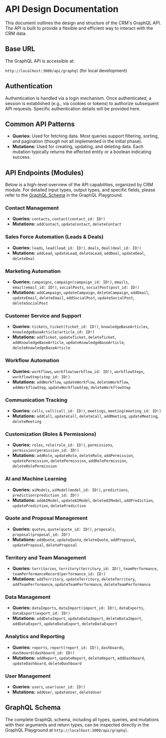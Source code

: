 # API Design Documentation

This document outlines the design and structure of the CRM's GraphQL API. The API is built to provide a flexible and efficient way to interact with the CRM data.

## Base URL

The GraphQL API is accessible at:

`http://localhost:3000/api/graphql` (for local development)

## Authentication

Authentication is handled via a login mechanism. Once authenticated, a session is established (e.g., via cookies or tokens) to authorize subsequent API requests. Specific authentication details will be provided here.

## Common API Patterns

*   **Queries:** Used for fetching data. Most queries support filtering, sorting, and pagination (though not all implemented in the initial phase).
*   **Mutations:** Used for creating, updating, and deleting data. Each mutation typically returns the affected entity or a boolean indicating success.

## API Endpoints (Modules)

Below is a high-level overview of the API capabilities, organized by CRM module. For detailed input types, output types, and specific fields, please refer to the [GraphQL Schema](#graphql-schema) in the GraphQL Playground.

### Contact Management

*   **Queries:** `contacts`, `contact(contact_id: ID!)`
*   **Mutations:** `addContact`, `updateContact`, `deleteContact`

### Sales Force Automation (Leads & Deals)

*   **Queries:** `leads`, `lead(lead_id: ID!)`, `deals`, `deal(deal_id: ID!)`
*   **Mutations:** `addLead`, `updateLead`, `deleteLead`, `addDeal`, `updateDeal`, `deleteDeal`

### Marketing Automation

*   **Queries:** `campaigns`, `campaign(campaign_id: ID!)`, `emails`, `email(email_id: ID!)`, `socialPosts`, `socialPost(post_id: ID!)`
*   **Mutations:** `addCampaign`, `updateCampaign`, `deleteCampaign`, `addEmail`, `updateEmail`, `deleteEmail`, `addSocialPost`, `updateSocialPost`, `deleteSocialPost`

### Customer Service and Support

*   **Queries:** `tickets`, `ticket(ticket_id: ID!)`, `knowledgeBaseArticles`, `knowledgeBaseArticle(article_id: ID!)`
*   **Mutations:** `addTicket`, `updateTicket`, `deleteTicket`, `addKnowledgeBaseArticle`, `updateKnowledgeBaseArticle`, `deleteKnowledgeBaseArticle`

### Workflow Automation

*   **Queries:** `workflows`, `workflow(workflow_id: ID!)`, `workflowSteps`, `workflowStep(step_id: ID!)`
*   **Mutations:** `addWorkflow`, `updateWorkflow`, `deleteWorkflow`, `addWorkflowStep`, `updateWorkflowStep`, `deleteWorkflowStep`

### Communication Tracking

*   **Queries:** `calls`, `call(call_id: ID!)`, `meetings`, `meeting(meeting_id: ID!)`
*   **Mutations:** `addCall`, `updateCall`, `deleteCall`, `addMeeting`, `updateMeeting`, `deleteMeeting`

### Customization (Roles & Permissions)

*   **Queries:** `roles`, `role(role_id: ID!)`, `permissions`, `permission(permission_id: ID!)`
*   **Mutations:** `addRole`, `updateRole`, `deleteRole`, `addPermission`, `updatePermission`, `deletePermission`, `addRolePermission`, `deleteRolePermission`

### AI and Machine Learning

*   **Queries:** `aiModels`, `aiModel(model_id: ID!)`, `predictions`, `prediction(prediction_id: ID!)`
*   **Mutations:** `addAIModel`, `updateAIModel`, `deleteAIModel`, `addPrediction`, `updatePrediction`, `deletePrediction`

### Quote and Proposal Management

*   **Queries:** `quotes`, `quote(quote_id: ID!)`, `proposals`, `proposal(proposal_id: ID!)`
*   **Mutations:** `addQuote`, `updateQuote`, `deleteQuote`, `addProposal`, `updateProposal`, `deleteProposal`

### Territory and Team Management

*   **Queries:** `territories`, `territory(territory_id: ID!)`, `teamPerformance`, `teamPerformanceRecord(performance_id: ID!)`
*   **Mutations:** `addTerritory`, `updateTerritory`, `deleteTerritory`, `addTeamPerformance`, `updateTeamPerformance`, `deleteTeamPerformance`

### Data Management

*   **Queries:** `dataImports`, `dataImport(import_id: ID!)`, `dataExports`, `dataExport(export_id: ID!)`
*   **Mutations:** `addDataImport`, `updateDataImport`, `deleteDataImport`, `addDataExport`, `updateDataExport`, `deleteDataExport`

### Analytics and Reporting

*   **Queries:** `reports`, `report(report_id: ID!)`, `dashboards`, `dashboard(dashboard_id: ID!)`
*   **Mutations:** `addReport`, `updateReport`, `deleteReport`, `addDashboard`, `updateDashboard`, `deleteDashboard`

### User Management

*   **Queries:** `users`, `user(user_id: ID!)`
*   **Mutations:** `addUser`, `updateUser`, `deleteUser`

## GraphQL Schema

The complete GraphQL schema, including all types, queries, and mutations with their arguments and return types, can be inspected directly in the GraphQL Playground at `http://localhost:3000/api/graphql`.
